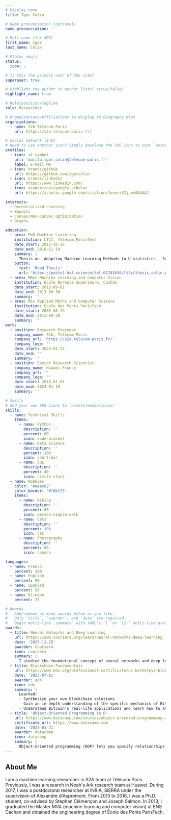 ```yaml
---
# Display name
title: Igor Colin

# Name pronunciation (optional)
name_pronunciation: ''

# Full name (for SEO)
first_name: Igor
last_name: Colin

# Status emoji
status:
  icon: ☕️

# Is this the primary user of the site?
superuser: true

# Highlight the author in author lists? (true/false)
highlight_name: true

# Role/position/tagline
role: Researcher

# Organizations/Affiliations to display in Biography blox
organizations:
  - name: S2A Télécom Paris
    url: https://s2a.telecom-paris.fr/

# Social network links
# Need to use another icon? Simply download the SVG icon to your `assets/media/icons/` folder.
profiles:
  - icon: at-symbol
    url: 'mailto:igor.colin@telecom-paris.fr'
    label: E-mail Me
  - icon: brands/github
    url: https://github.com/igorcolin
  - icon: brands/linkedin
    url: https://www.linkedin.com/
  - icon: academicons/google-scholar
    url: https://scholar.google.com/citations?user=tZj_mv8AAAAJ

interests:
  - Decentralized Learning
  - Bandits
  - Convex/Non-Convex Optimization
  - Graphs

education:
  - area: PhD Machine Learniing
    institution: LTCI, Télécom ParisTech
    date_start: 2013-10-15
    date_end: 2016-11-19
    summary: |
      Thesis on _Adapting Machine Learning Methods to U-statistics_. Supervised by [Stephan Clémençon](https://www.telecom-paris.fr/stephan-clemencon) and [Joseph Salmon](https://josephsalmon.eu).
    button:
      text: 'Read Thesis'
      url: 'https://pastel.hal.science/tel-01701636/file/thesis_colin.pdf'
  - area: MRes Machine Learning and Computer Vision
    institution: École Normale Supérieure, Cachan
    date_start: 2012-09-01
    date_end: 2013-09-30
    summary: ''
  - area: MSc Applied Maths and Computer Science
    institution: École des Ponts ParisTech
    date_start: 2009-08-19
    date_end: 2013-09-30
    summary: ''
work:
  - position: Research Engineer
    company_name: S2A, Télécom Paris
    company_url: 'https://s2a.telecom-paris.fr/'
    company_logo: ''
    date_start: 2024-01-22
    date_end: ''
    summary: ''
  - position: Senior Research Scientist
    company_name: Huawei France
    company_url: ''
    company_logo: ''
    date_start: 2018-01-01
    date_end: 2024-01-19
    summary: ''

# Skills
# Add your own SVG icons to `assets/media/icons/`
skills:
  - name: Technical Skills
    items:
      - name: Python
        description: ''
        percent: 80
        icon: code-bracket
      - name: Data Science
        description: ''
        percent: 100
        icon: chart-bar
      - name: SQL
        description: ''
        percent: 40
        icon: circle-stack
  - name: Hobbies
    color: '#eeac02'
    color_border: '#f0bf23'
    items:
      - name: Hiking
        description: ''
        percent: 60
        icon: person-simple-walk
      - name: Cats
        description: ''
        percent: 100
        icon: cat
      - name: Photography
        description: ''
        percent: 80
        icon: camera

languages:
  - name: French
    percent: 100
  - name: English
    percent: 90
  - name: Spanish
    percent: 50
  - name: Klingon
    percent: 25

# Awards.
#   Add/remove as many awards below as you like.
#   Only `title`, `awarder`, and `date` are required.
#   Begin multi-line `summary` with YAML's `|` or `|2-` multi-line prefix and indent 2 spaces below.
awards:
  - title: Neural Networks and Deep Learning
    url: https://www.coursera.org/learn/neural-networks-deep-learning
    date: '2023-11-25'
    awarder: Coursera
    icon: coursera
    summary: |
      I studied the foundational concept of neural networks and deep learning. By the end, I was familiar with the significant technological trends driving the rise of deep learning; build, train, and apply fully connected deep neural networks; implement efficient (vectorized) neural networks; identify key parameters in a neural network’s architecture; and apply deep learning to your own applications.
  - title: Blockchain Fundamentals
    url: https://www.edx.org/professional-certificate/uc-berkeleyx-blockchain-fundamentals
    date: '2023-07-01'
    awarder: edX
    icon: edx
    summary: |
      Learned:
      - Synthesize your own blockchain solutions
      - Gain an in-depth understanding of the specific mechanics of Bitcoin
      - Understand Bitcoin’s real-life applications and learn how to attack and destroy Bitcoin, Ethereum, smart contracts and Dapps, and alternatives to Bitcoin’s Proof-of-Work consensus algorithm
  - title: 'Object-Oriented Programming in R'
    url: https://www.datacamp.com/courses/object-oriented-programming-with-s3-and-r6-in-r
    certificate_url: https://www.datacamp.com
    date: '2023-01-21'
    awarder: datacamp
    icon: datacamp
    summary: |
      Object-oriented programming (OOP) lets you specify relationships between functions and the objects that they can act on, helping you manage complexity in your code. This is an intermediate level course, providing an introduction to OOP, using the S3 and R6 systems. S3 is a great day-to-day R programming tool that simplifies some of the functions that you write. R6 is especially useful for industry-specific analyses, working with web APIs, and building GUIs.
---
```


## About Me

I am a machine learning researcher in S2A team at Télécom Paris. Previously, I was a research in Noah's Ark research team at Huawei. During 2017, I was a postdoctoral researcher at INRIA, SIERRA under the supervision of Alexandre d'Aspremont. From 2013 to 2016, I was a Ph.D. student, co-advised by Stephan Clémençon and Joseph Salmon. In 2013, I graduated the Master MVA (machine learning and computer vision) at ENS Cachan and obtained the engineering degree of École des Ponts ParisTech.
